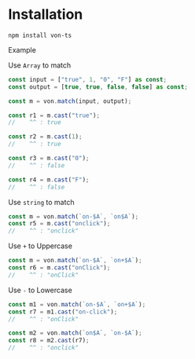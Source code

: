 # Installation

```shell
npm install von-ts
```

Example

Use `Array` to match

```ts
const input = ["true", 1, "0", "F"] as const;
const output = [true, true, false, false] as const;

const m = von.match(input, output);
```

```ts
const r1 = m.cast("true");
//    ^^ : true

const r2 = m.cast(1);
//    ^^ : true

const r3 = m.cast("0");
//    ^^ : false

const r4 = m.cast("F");
//    ^^ : false
```

Use `string` to match

```ts
const m = von.match(`on-$A`, `on$A`);
const r5 = m.cast("onclick");
//    ^^ : "onclick"
```

Use `+` to Uppercase

```ts
const m = von.match(`on-$A`, `on+$A`);
const r6 = m.cast("onClick");
//    ^^ : "onClick"
```

Use `-` to Lowercase

```ts
const m1 = von.match(`on-$A`, `on+$A`);
const r7 = m1.cast("on-click");
//    ^^ : "onClick"

const m2 = von.match(`on$A`, `on-$A`);
const r8 = m2.cast(r7);
//    ^^ : "onclick"
```
